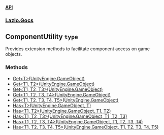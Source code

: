 #### [API](./API.md 'API')
### [Lazlo.Gocs](./API.md#Lazlo-Gocs 'Lazlo.Gocs')
## ComponentUtility `type`
Provides extension methods to facilitate component access on game objects.
### Methods
- [Get&lt;T&gt;(UnityEngine.GameObject)](./Lazlo-Gocs-ComponentUtility-Get-T-(UnityEngine-GameObject).md 'Lazlo.Gocs.ComponentUtility.Get&lt;T&gt;(UnityEngine.GameObject)')
- [Get&lt;T1, T2&gt;(UnityEngine.GameObject)](./Lazlo-Gocs-ComponentUtility-Get-T1-_T2-(UnityEngine-GameObject).md 'Lazlo.Gocs.ComponentUtility.Get&lt;T1, T2&gt;(UnityEngine.GameObject)')
- [Get&lt;T1, T2, T3&gt;(UnityEngine.GameObject)](./Lazlo-Gocs-ComponentUtility-Get-T1-_T2-_T3-(UnityEngine-GameObject).md 'Lazlo.Gocs.ComponentUtility.Get&lt;T1, T2, T3&gt;(UnityEngine.GameObject)')
- [Get&lt;T1, T2, T3, T4&gt;(UnityEngine.GameObject)](./Lazlo-Gocs-ComponentUtility-Get-T1-_T2-_T3-_T4-(UnityEngine-GameObject).md 'Lazlo.Gocs.ComponentUtility.Get&lt;T1, T2, T3, T4&gt;(UnityEngine.GameObject)')
- [Get&lt;T1, T2, T3, T4, T5&gt;(UnityEngine.GameObject)](./Lazlo-Gocs-ComponentUtility-Get-T1-_T2-_T3-_T4-_T5-(UnityEngine-GameObject).md 'Lazlo.Gocs.ComponentUtility.Get&lt;T1, T2, T3, T4, T5&gt;(UnityEngine.GameObject)')
- [Has&lt;T&gt;(UnityEngine.GameObject, T)](./Lazlo-Gocs-ComponentUtility-Has-T-(UnityEngine-GameObject-_T).md 'Lazlo.Gocs.ComponentUtility.Has&lt;T&gt;(UnityEngine.GameObject, T)')
- [Has&lt;T1, T2&gt;(UnityEngine.GameObject, T1, T2)](./Lazlo-Gocs-ComponentUtility-Has-T1-_T2-(UnityEngine-GameObject-_T1-_T2).md 'Lazlo.Gocs.ComponentUtility.Has&lt;T1, T2&gt;(UnityEngine.GameObject, T1, T2)')
- [Has&lt;T1, T2, T3&gt;(UnityEngine.GameObject, T1, T2, T3)](./Lazlo-Gocs-ComponentUtility-Has-T1-_T2-_T3-(UnityEngine-GameObject-_T1-_T2-_T3).md 'Lazlo.Gocs.ComponentUtility.Has&lt;T1, T2, T3&gt;(UnityEngine.GameObject, T1, T2, T3)')
- [Has&lt;T1, T2, T3, T4&gt;(UnityEngine.GameObject, T1, T2, T3, T4)](./Lazlo-Gocs-ComponentUtility-Has-T1-_T2-_T3-_T4-(UnityEngine-GameObject-_T1-_T2-_T3-_T4).md 'Lazlo.Gocs.ComponentUtility.Has&lt;T1, T2, T3, T4&gt;(UnityEngine.GameObject, T1, T2, T3, T4)')
- [Has&lt;T1, T2, T3, T4, T5&gt;(UnityEngine.GameObject, T1, T2, T3, T4, T5)](./Lazlo-Gocs-ComponentUtility-Has-T1-_T2-_T3-_T4-_T5-(UnityEngine-GameObject-_T1-_T2-_T3-_T4-_T5).md 'Lazlo.Gocs.ComponentUtility.Has&lt;T1, T2, T3, T4, T5&gt;(UnityEngine.GameObject, T1, T2, T3, T4, T5)')
